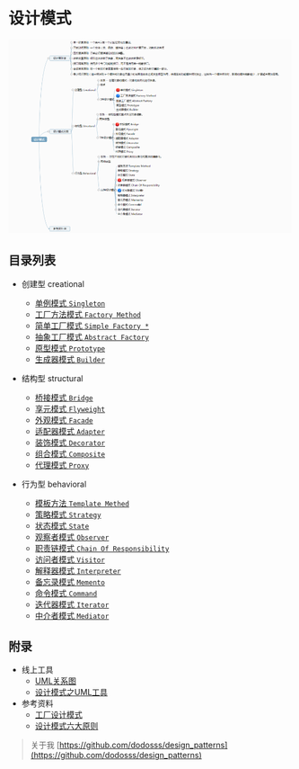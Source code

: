 设计模式
==================================================



[![23设计模式概念](docs/img/design_patterns.png)](docs/img/design_patterns_src.png)


## 目录列表

- 创建型 creational
    - [单例模式 ```Singleton```](docs/creational/Singleton.md)
    - [工厂方法模式 ```Factory Method```](docs/creational/FactoryMethod.md)
    - [简单工厂模式 ```Simple Factory *```](docs/creational/SimpleFactory.md)
    - [抽象工厂模式 ```Abstract Factory```](docs/creational/AbstractFactory.md)
    - [原型模式 ```Prototype```](docs/creational/Prototype.md)
    - [生成器模式 ```Builder```](docs/creational/Builder.md)

- 结构型 structural
    - [桥接模式 ```Bridge```](docs/structural/Bridge.md)
    - [享元模式 ```Flyweight```](docs/structural/Flyweight.md) 
    - [外观模式 ```Facade```](docs/structural/Facade.md)
    - [适配器模式 ```Adapter```](docs/structural/Adapter.md)
    - [装饰模式 ```Decorator```](docs/structural/Decorator.md)
    - [组合模式 ```Composite```](docs/structural/Composite.md)
    - [代理模式 ```Proxy```](docs/structural/Proxy.md)

- 行为型 behavioral
    - [模板方法 ```Template Methed```](docs/behavioral/TemplateMethed.md)
    - [策略模式 ```Strategy```](docs/behavioral/Strategy.md)
    - [状态模式 ```State```](docs/behavioral/State.md)
    - [观察者模式 ```Observer```](docs/behavioral/Observer.md)
    - [职责链模式 ```Chain Of Responsibility```](docs/behavioral/ChainOfResponsibility.md)
    - [访问者模式 ```Visitor```](docs/behavioral/Visitor.md)
    - [解释器模式 ```Interpreter```](docs/behavioral/Interpreter.md)
    - [备忘录模式 ```Memento```](docs/behavioral/Memento.md)
    - [命令模式 ```Command```](docs/behavioral/Command.md)
    - [迭代器模式 ```Iterator```](docs/behavioral/Iterator.md)
    - [中介者模式 ```Mediator```](docs/behavioral/Mediator.md)


## 附录
* 线上工具
    * [UML关系图](http://www.jianshu.com/p/53810581d715)
    * [设计模式之UML工具](http://www.jianshu.com/p/31d22b55ea45)
* 参考资料
    * [工厂设计模式](docs/factory.md)
    * [设计模式六大原则](docs/principles.md)


> 关于我 [https://github.com/dodosss/design_patterns](https://github.com/dodosss/design_patterns)

